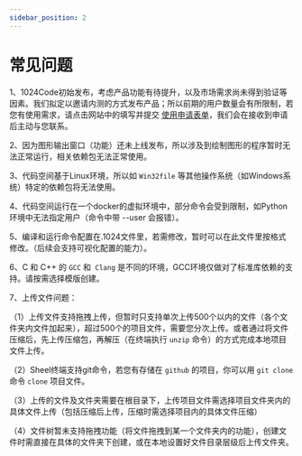 ```yaml
---
sidebar_position: 2
---
```


# 常见问题

1、1024Code初始发布，考虑产品功能有待提升，以及市场需求尚未得到验证等因素。我们拟定以邀请内测的方式发布产品；所以前期的用户数量会有所限制，若您有使用需求，请点击网站中的填写并提交 [使用申请表单]((https://wj.qq.com/s2/9706901/7ced/))，我们会在接收到申请后主动与您联系。

2、因为图形输出窗口（功能）还未上线发布，所以涉及到绘制图形的程序暂时无法正常运行，相关依赖包无法正常使用。

3、代码空间基于Linux环境，所以如 `Win32file` 等其他操作系统（如Windows系统）特定的依赖包将无法使用。

4、代码空间运行在一个docker的虚拟环境中，部分命令会受到限制，如Python环境中无法指定用户（命令中带 --user 会报错）。

5、编译和运行命令配置在.1024文件里，若需修改，暂时可以在此文件里按格式修改。（后续会支持可视化配置的能力）。

6、C 和 C++ 的 `GCC` 和` Clang` 是不同的环境，GCC环境仅做对了标准库依赖的支持。请按需选择模版创建。

7、上传文件问题：

  （1）上传文件支持拖拽上传，但暂时只支持单次上传500个以内的文件（各个文件夹内文件加起来），超过500个的项目文件，需要您分次上传。或者通过将文件压缩后，先上传压缩包，再解压（在终端执行 `unzip` 命令）的方式完成本地项目文件上传。
  
  （2）Sheel终端支持git命令，若您有存储在 `github` 的项目，你可以用 `git clone` 命令 `clone` 项目文件。
  
  （3）上传的文件及文件夹需要在根目录下，上传项目文件需选择项目文件夹内的具体文件上传（包括压缩后上传，压缩时需选择项目内的具体文件压缩）
  
  （4）文件树暂未支持拖拽功能（将文件拖拽到某一个文件夹内的功能），创建文件时需直接在具体的文件夹下创建，或在本地设置好文件目录层级后上传文件夹。
